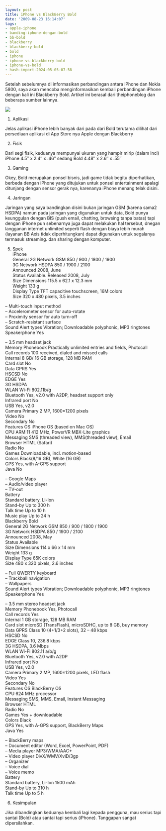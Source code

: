 ```yaml
---
layout: post
title: iPhone vs BlackBerry Bold
date: '2009-08-23 16:14:07'
tags:
- apple-iphone
- banding-iphone-dengan-bold
- bb-bold
- blackberry
- blackberry-bold
- bold
- iphone
- iphone-vs-blackberry-bold
- iphone-vs-bold
- hash-import-2024-05-05-07-58
---
```


Setelah sebelumnya di informasikan perbandingan antara iPhone dan Nokia 5800, saya akan mencoba menginformasikan kembali perbandingan iPhone dengan kali ini Blackberry Bold. Artikel ini berasal dari theiphoneblog dan beberapa sumber lainnya.

![](https://i0.wp.com/www.theiphoneblog.com/images/stories/2008/05/iphone-vs-blackberry-bold-24-400x261.png?resize=400%2C261)

<!--more-->

1. Aplikasi

Jelas aplikasi iPhone lebih banyak dari pada dari Bold terutama dilihat dari persediaan aplikasi di App Store nya Apple dengan Blackberry

2. Fisik

Dari segi fisik, keduanya mempunyai ukuran yang hampir mirip (dalam Inci) iPhone 4.5″ x 2.4″ x .46″ sedang Bold 4.48″ x 2.6″ x .55″

3. Gaming

Okey, Bold merupakan ponsel bisnis, jadi game tidak begitu diperhatikan, berbeda dengan iPhone yang ditujukan untuk ponsel entertainment apalagi ditunjang dengan sensor gerak nya, karenanya iPhone menang telak disini.

4. Jaringan

Jaringan yang saya bandingkan disini bukan jaringan GSM (karena sama2 HSDPA) namun pada jaringan yang digunakan untuk data, Bold punya keunggulan dengan BIS (push email, chatting, browsing tanpa batas) tapi dengan iPhone pun sebenarnya juga dapat melakukan hal tersebut, dnegan langganan internet unlimited seperti flash dengan biaya lebih murah (layanan BB Axis tidak diperhitungkan) dapat digunakan untuk segalanya termasuk streaming. dan sharing dengan komputer.

5. Spek  
iPhone  
General 2G Network GSM 850 / 900 / 1800 / 1900  
3G Network HSDPA 850 / 1900 / 2100  
Announced 2008, June  
Status Available. Released 2008, July  
Size Dimensions 115.5 x 62.1 x 12.3 mm  
Weight 133 g  
Display Type TFT capacitive touchscreen, 16M colors  
Size 320 x 480 pixels, 3.5 inches

– Multi-touch input method  
– Accelerometer sensor for auto-rotate  
– Proximity sensor for auto turn-off  
– Scratch-resistant surface  
Sound Alert types Vibration; Downloadable polyphonic, MP3 ringtones  
Speakerphone Yes

– 3.5 mm headset jack  
Memory Phonebook Practically unlimited entries and fields, Photocall  
Call records 100 received, dialed and missed calls  
Internal 8 GB/ 16 GB storage, 128 MB RAM  
Card slot No  
Data GPRS Yes  
HSCSD No  
EDGE Yes  
3G HSDPA  
WLAN Wi-Fi 802.11b/g  
Bluetooth Yes, v2.0 with A2DP, headset support only  
Infrared port No  
USB Yes, v2.0  
Camera Primary 2 MP, 1600×1200 pixels  
Video No  
Secondary No  
Features OS iPhone OS (based on Mac OS)  
CPU ARM 11 412 MHz, PowerVR MBX-Lite graphics  
Messaging SMS (threaded view), MMS(threaded view), Email  
Browser HTML (Safari)  
Radio No  
Games Downloadable, incl. motion-based  
Colors Black(8/16 GB), White (16 GB)  
GPS Yes, with A-GPS support  
Java No

– Google Maps  
– Audio/video player  
– TV-out  
Battery  
Standard battery, Li-Ion  
Stand-by Up to 300 h  
Talk time Up to 10 h  
Music play Up to 24 h  
Blackberry Bold  
General 2G Network GSM 850 / 900 / 1800 / 1900  
3G Network HSDPA 850 / 1900 / 2100  
Announced 2008, May  
Status Available  
Size Dimensions 114 x 66 x 14 mm  
Weight 133 g  
Display Type 65K colors  
Size 480 x 320 pixels, 2.6 inches

– Full QWERTY keyboard  
– Trackball navigation  
– Wallpapers  
Sound Alert types Vibration; Downloadable polyphonic, MP3 ringtones  
Speakerphone Yes

– 3.5 mm stereo headset jack  
Memory Phonebook Yes, Photocall  
Call records Yes  
Internal 1 GB storage, 128 MB RAM  
Card slot microSD (TransFlash), microSDHC, up to 8 GB, buy memory  
Data GPRS Class 10 (4+1/3+2 slots), 32 – 48 kbps  
HSCSD No  
EDGE Class 10, 236.8 kbps  
3G HSDPA, 3.6 Mbps  
WLAN Wi-Fi 802.11 a/b/g  
Bluetooth Yes, v2.0 with A2DP  
Infrared port No  
USB Yes, v2.0  
Camera Primary 2 MP, 1600×1200 pixels, LED flash  
Video Yes  
Secondary No  
Features OS BlackBerry OS  
CPU 624 MHz processor  
Messaging SMS, MMS, Email, Instant Messaging  
Browser HTML  
Radio No  
Games Yes + downloadable  
Colors Black  
GPS Yes, with A-GPS support, BlackBerry Maps  
Java Yes

– BlackBerry maps  
– Document editor (Word, Excel, PowerPoint, PDF)  
– Media player MP3/WMA/AAC+  
– Video player DivX/WMV/XviD/3gp  
– Organizer  
– Voice dial  
– Voice memo  
Battery  
Standard battery, Li-Ion 1500 mAh  
Stand-by Up to 310 h  
Talk time Up to 5 h

6. Kesimpulan

Jika dibandingkan keduanya kembali lagi kepada pengguna, mau serius tapi santai (Bold) atau santai tapi serius (iPhone). Tanggapan sangat dipersilahkan.

<!--kg-card-end: html-->
